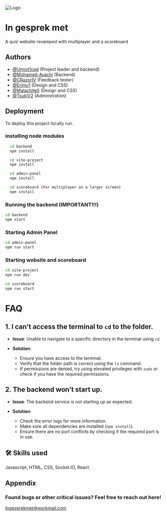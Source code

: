 
![Logo](https://i.postimg.cc/SQVRJQ5z/Header-Github-1.png)


# In gesprek met

A quiz website revamped with multiplayer and a scoreboard
## Authors

- [@Unnot1ced](https://www.github.com/unnot1ced) (Project leader and backend)
- [@Mohamed-Ayachi](https://github.com/Mohamed-Ayachi) (Backend)
- [@CRazorIV](https://github.com/CRazorIV) (Feedback tester)
- [@Erimu1](https://github.com/erimu1) (Design and CSS)
- [@Malachite0](https://github.com/Malachite0) (Design and CSS)
- [@TsukiV2](https://github.com/TsukiV2) (Adminstration)


## Deployment

To deploy this project locally run.


### installing node modules
```bash
  cd backend
  npm install

  cd vite-project
  npm install

  cd admin-panel
  npm install

  cd scoreboard (For multiplayer on a larger screen)
  npm install
```

### Running the backend (IMPORTANT!!!)
```bash
cd backend
npm start
```

### Starting Admin Panel

```bash
cd admin-panel
npm run start 
```

### Starting website and scoreboard
```bash
cd vite-project
npm run dev

cd scoreboard
npm run start
```
# FAQ

## 1. I can't access the terminal to `cd` to the folder.

- **Issue**: Unable to navigate to a specific directory in the terminal using `cd`.
  
- **Solution**:  
   - Ensure you have access to the terminal.
   - Verify that the folder path is correct using the `ls` command.
   - If permissions are denied, try using elevated privileges with `sudo` or check if you have the required permissions.

## 2. The backend won't start up.

- **Issue**: The backend service is not starting up as expected.
  
- **Solution**:  
   - Check the error logs for more information.
   - Make sure all dependencies are installed (`npm install`).
   - Ensure there are no port conflicts by checking if the required port is in use.

## 🛠 Skills used
Javascript, HTML, CSS, Socket.IO, React.


## Appendix

### Found bugs or other critical issues? Feel free to reach out here!

Ingesprekmet@workmail.com
